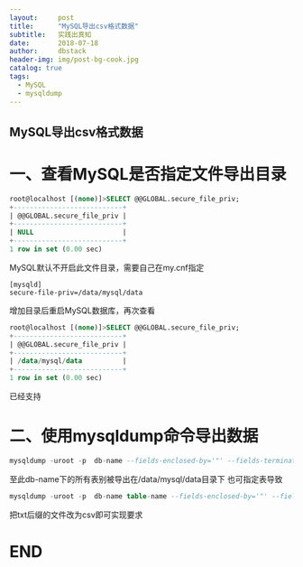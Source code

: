 ```yaml
---
layout:     post
title:      "MySQL导出csv格式数据"
subtitle:   实践出真知
date:       2018-07-18
author:     dbstack
header-img: img/post-bg-cook.jpg
catalog: true
tags:
  - MySQL
  - mysqldump
---
```

## MySQL导出csv格式数据
# 一、查看MySQL是否指定文件导出目录
```sql
root@localhost [(none)]>SELECT @@GLOBAL.secure_file_priv;
+---------------------------+
| @@GLOBAL.secure_file_priv |
+---------------------------+
| NULL                      |
+---------------------------+
1 row in set (0.00 sec)
```
 MySQL默认不开启此文件目录，需要自己在my.cnf指定
 ```
 [mysqld]
 secure-file-priv=/data/mysql/data
 ```
 增加目录后重启MySQL数据库，再次查看
 ```sql
 root@localhost [(none)]>SELECT @@GLOBAL.secure_file_priv;
+---------------------------+
| @@GLOBAL.secure_file_priv |
+---------------------------+
| /data/mysql/data          |
+---------------------------+
1 row in set (0.00 sec)
```
已经支持

# 二、使用mysqldump命令导出数据
```sql
mysqldump -uroot -p  db-name --fields-enclosed-by='"' --fields-terminated-by=',' --lines-terminated-by='\r\n' --tab=/data/mysql/data
```
至此db-name下的所有表别被导出在/data/mysql/data目录下
也可指定表导致
```sql
mysqldump -uroot -p  db-name table-name --fields-enclosed-by='"' --fields-terminated-by=',' --lines-terminated-by='\r\n' --tab=/data/mysql/data
```
 把txt后缀的文件改为csv即可实现要求
 
 # END





 
